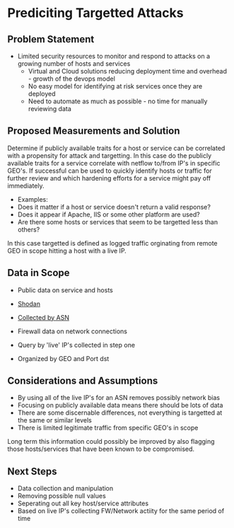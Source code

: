 # Prediciting Targetted Attacks

## Problem Statement
* Limited security resources to monitor and respond to attacks on a growing number of hosts and services
  * Virtual and Cloud solutions reducing deployment time and overhead - growth of the devops model
  * No easy model for identifying at risk services once they are deployed
  * Need to automate as much as possible - no time for manually reviewing data 


## Proposed Measurements and Solution
Determine if publicly available traits for a host or service can be correlated with a propensity for attack and targetting. In this case do the publicly available traits for a service correlate with netflow to/from IP's in specific GEO's. If successful can be used to quickly identify hosts or traffic for further review and which hardening efforts for a service might pay off immediately. 

* Examples:
 * Does it matter if a host or service doesn't return a valid response? 
 * Does it appear if Apache, IIS or some other platform are used? 
 * Are there some hosts or services that seem to be targetted less than others? 
 
In this case targetted is defined as logged traffic orginating from remote GEO in scope hitting a host with a live IP. 


## Data in Scope
* Public data on service and hosts 
 * [Shodan](https://www.shodan.io/search?query=ASN%3AAS7233)
 * [Collected by ASN](https://mxtoolbox.com/SuperTool.aspx?action=asn%3ayahoo&run=toolpage)
 
* Firewall data on network connections
 * Query by 'live' IP's collected in step one
 * Organized by GEO and Port dst
   
## Considerations and Assumptions
* By using all of the live IP's for an ASN removes possibly network bias
* Focusing on publicly available data means there should be lots of data
* There are some discernable differences, not everything is targetted at the same or similar levels
* There is limited legitimate traffic from specific GEO's in scope

Long term this information could possibly be improved by also flagging those hosts/services that have been known to be compromised. 

## Next Steps
* Data collection and manipulation
 * Removing possible null values
 * Seperating out all key host/service attributes
 * Based on live IP's collecting FW/Network actiity for the same period of time
